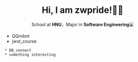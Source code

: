 <div align="center">

# Hi, I am zwpride!👨‍🎓

School at **HNU**，Major in **Software Engineering**💻

</div>

* QQrobot
* jwxt_course
~~~~~~~~~~~~~~~~~~~~~~~~~~~~~~~~~~~~~~~~~~~~~~~~~~~~~~~~~
* DB_connect
* something interesting
